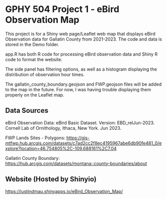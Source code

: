 # GPHY 504 Project 1 - eBird Observation Map
This project is for a Shiny web page/Leaflet web map that displays eBird Observation data for Gallatin County from 2021-2023. The code and data is stored in the Demo folder.

app.R has both R code for processing eBird observation data and Shiny R code to format the website. 

The side panel has filtering options, as well as a histogram displaying the distribution of observation hour times. 

The gallatin_county_boundary.geojson and FWP.geojson files will be added to the map in the future. For now, I was having trouble displaying them properly on the Leaflet map. 


## Data Sources
eBird Observation Data: 
eBird Basic Dataset. Version: EBD_relJun-2023. Cornell Lab of Ornithology, Ithaca, New York. Jun 2023.

FWP Lands Sites - Polygons: 
https://gis-mtfwp.hub.arcgis.com/datasets/c7ad2cc2f8ec4195967abe6db90fe481_0/explore?location=46.754805%2C-109.688161%2C7.04

Gallatin County Boundary: 
https://hub.arcgis.com/datasets/montana::county-boundaries/about



## Website (Hosted by Shinyio)
https://justindmau.shinyapps.io/eBird_Observation_Map/
